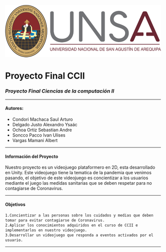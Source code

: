 ![Logo Unsa](https://github.com/SaulCondoriM/Proyecto/blob/main/docs/unsa_logo.png)
# Proyecto Final CCII
### *Proyecto Final Ciencias de la computación II*

------------


####  **Autores:**
  * Condori Machaca Saul Arturo	
  * Delgado Justo Alexandro Ysaác	
  * Ochoa Ortiz Sebastian Andre	
  * Soncco Pacco Ivan Ulises	
  * Vargas Mamani Albert	

------------
#### **Información del Proyecto**
Nuestro proyecto es un videojuego plataformero en 2D, esta desarrollado en Unity.
Este videojuego tiene la tematica de la pandemia que venimos pasando, el objetivo de este videojuego es concientizar a los usuarios mediante el juego las medidas sanitarias que se deben respetar para no contagiarse de Coronavirus.

------------
#### **Objetivos**
	1.Concientizar a las personas sobre los cuidados y medias que deben tomar para evitar contagiarse de Coronavirus.
	2.Aplicar los conocimientos adquiridos en el curso de CCII e implementarlos en nuestro videojuego.
	3.Desarrollar un videojuego que responda a eventos activados por el usuario.

------------
